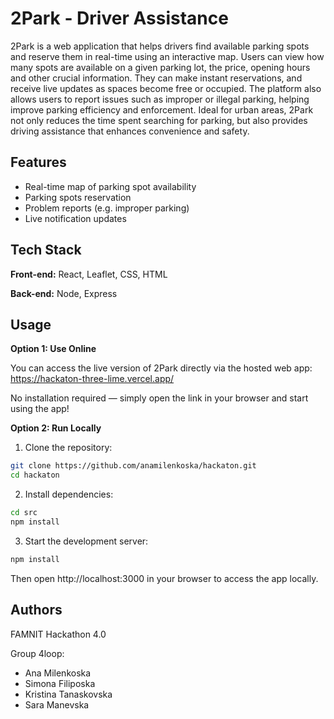 # 2Park - Driver Assistance

2Park is a web application that helps drivers find available parking spots and reserve them in real-time using an interactive map. Users can view how many spots are available on a given parking lot, the price, opening hours and other crucial information. They can make instant reservations, and receive live updates as spaces become free or occupied. The platform also allows users to report issues such as improper or illegal parking, helping improve parking efficiency and enforcement. Ideal for urban areas, 2Park not only reduces the time spent searching for parking, but also provides driving assistance that enhances convenience and safety.


## Features

- Real-time map of parking spot availability
- Parking spots reservation
- Problem reports (e.g. improper parking)
- Live notification updates


## Tech Stack

**Front-end:** React, Leaflet, CSS, HTML

**Back-end:** Node, Express


## Usage

**Option 1: Use Online**

You can access the live version of 2Park directly via the hosted web app: https://hackaton-three-lime.vercel.app/

No installation required — simply open the link in your browser and start using the app!

**Option 2: Run Locally**

1. Clone the repository:

```bash
git clone https://github.com/anamilenkoska/hackaton.git
cd hackaton
```

2. Install dependencies:
```bash
cd src
npm install
```

3. Start the development server:
```bash
npm install
```
Then open http://localhost:3000 in your browser to access the app locally.




    
## Authors

FAMNIT Hackathon 4.0 

Group 4loop:
- Ana Milenkoska
- Simona Filiposka
- Kristina Tanaskovska
- Sara Manevska
